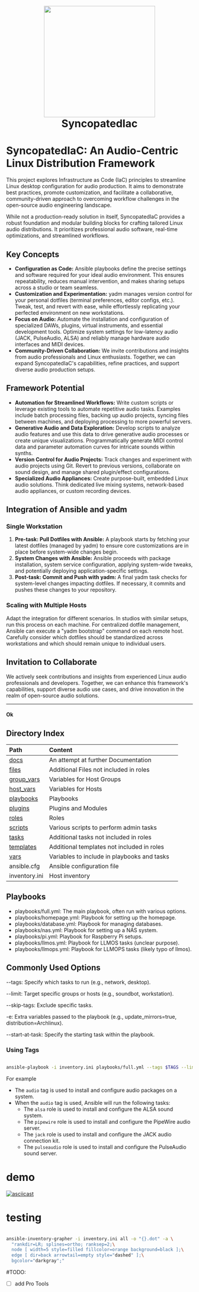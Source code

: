 <h1 align="center">
  <br>
  <img height="300" src="https://github.com/b08x/syncopatedIaC/blob/development/docs/images/pixelcrow03.png?raw=true"> <br>
    SyncopatedIac
<br>
</h1>

# SyncopatedIaC: An Audio-Centric Linux Distribution Framework

This project explores Infrastructure as Code (IaC) principles to streamline Linux desktop configuration for audio production.  It aims to demonstrate best practices, promote customization, and facilitate a collaborative, community-driven approach to overcoming workflow challenges in the open-source audio engineering landscape.

While not a production-ready solution in itself, SyncopatedIaC provides a robust foundation and modular building blocks for crafting tailored Linux audio distributions. It prioritizes professional audio software, real-time optimizations, and streamlined workflows.

## Key Concepts

- **Configuration as Code:** Ansible playbooks define the precise settings and software required for your ideal audio environment. This ensures repeatability, reduces manual intervention, and makes sharing setups across a studio or team seamless.
- **Customization and Experimentation:** yadm manages version control for your personal dotfiles (terminal preferences, editor configs, etc.). Tweak, test, and revert with ease, while effortlessly replicating your perfected environment on new workstations.
- **Focus on Audio:** Automate the installation and configuration of specialized DAWs, plugins, virtual instruments, and essential development tools. Optimize system settings for low-latency audio (JACK, PulseAudio, ALSA) and reliably manage hardware audio interfaces and MIDI devices.
- **Community-Driven Collaboration:** We invite contributions and insights from audio professionals and Linux enthusiasts. Together, we can expand SyncopatedIaC's capabilities, refine practices, and support diverse audio production setups.

## Framework Potential

- **Automation for Streamlined Workflows:** Write custom scripts or leverage existing tools to automate repetitive audio tasks. Examples include batch processing files, backing up audio projects, syncing files between machines, and deploying processing to more powerful servers.
- **Generative Audio and Data Exploration:** Develop scripts to analyze audio features and use this data to drive generative audio processes or create unique visualizations. Programmatically generate MIDI control data and parameter automation curves for intricate sounds within synths.
- **Version Control for Audio Projects:** Track changes and experiment with audio projects using Git. Revert to previous versions, collaborate on sound design, and manage shared plugin/effect configurations.
- **Specialized Audio Appliances:** Create purpose-built, embedded Linux audio solutions. Think dedicated live mixing systems, network-based audio appliances, or custom recording devices.

## Integration of Ansible and yadm

### Single Workstation

1. **Pre-task: Pull Dotfiles with Ansible:** A playbook starts by fetching your latest dotfiles (managed by yadm) to ensure core customizations are in place before system-wide changes begin.
2. **System Changes with Ansible:** Ansible proceeds with package installation, system service configuration, applying system-wide tweaks, and potentially deploying application-specific settings.
3. **Post-task: Commit and Push with yadm:** A final yadm task checks for system-level changes impacting dotfiles. If necessary, it commits and pushes these changes to your repository.

### Scaling with Multiple Hosts

Adapt the integration for different scenarios. In studios with similar setups, run this process on each machine. For centralized dotfile management, Ansible can execute a "yadm bootstrap" command on each remote host. Carefully consider which dotfiles should be standardized across workstations and which should remain unique to individual users.


## Invitation to Collaborate

We actively seek contributions and insights from experienced Linux audio professionals and developers.  Together, we can enhance this framework's capabilities, support diverse audio use cases, and drive innovation in the realm of open-source audio solutions.

---

#### Ok


## Directory Index

| Path                      | Content                                     |     |
| :------------------------ | :------------------------------------------ | --- |
| [docs](docs/)             | An attempt at further Documentation         |     |
| [files](files/)           | Additional Files not included in roles      |     |
| [group_vars](group_vars/) | Variables for Host Groups                   |     |
| [host_vars](host_vars/)   | Variables for Hosts                         |     |
| [playbooks](playbooks/)   | Playbooks                                   |     |
| [plugins](plugins/)       | Plugins and Modules                         |     |
| [roles](roles/)           | Roles                                       |     |
| [scripts](scripts/)        | Various scripts to perform admin tasks     |     |
| [tasks](tasks/)           | Additional tasks not included in roles      |     |
| [templates](templates/)   | Additional templates not included in roles  |     |
| [vars](vars/)             | Variables to include in playbooks and tasks |     |
| ansible.cfg               | Ansible configuration file                  |     |
| inventory.ini             | Host inventory                              |     |

## Playbooks

* playbooks/full.yml: The main playbook, often run with various options.
* playbooks/homepage.yml: Playbook for setting up the homepage.
* playbooks/database.yml: Playbook for managing databases.
* playbooks/nas.yml: Playbook for setting up a NAS system.
* playbooks/pi.yml: Playbook for Raspberry Pi setups.
* playbooks/llmos.yml: Playbook for LLMOS tasks (unclear purpose).
* playbooks/llmops.yml: Playbook for LLMOPS tasks (likely typo of llmos).

## Commonly Used Options

--tags: Specify which tasks to run (e.g., network, desktop).

--limit: Target specific groups or hosts (e.g., soundbot, workstation).

--skip-tags: Exclude specific tasks.

-e: Extra variables passed to the playbook (e.g., update_mirrors=true, distribution=Archlinux).

--start-at-task: Specify the starting task within the playbook.

### Using Tags

```bash

ansible-playbook -i inventory.ini playbooks/full.yml --tags $TAGS --limit $HOSTNAME

```

For example

* The `audio` tag is used to install and configure audio packages on a system.
* When the `audio` tag is used, Ansible will run the following tasks:
  - The `alsa` role is used to install and configure the ALSA sound system.
  - The `pipewire` role is used to install and configure the PipeWire audio server.
  - The `jack` role is used to install and configure the JACK audio connection kit.
  - The `pulseaudio` role is used to install and configure the PulseAudio sound server.


# demo

[![asciicast](https://asciinema.org/a/622463.svg)](https://asciinema.org/a/622463)

# testing

```bash

ansible-inventory-grapher -i inventory.ini all -o "{}.dot" -a \
  "rankdir=LR; splines=ortho; ranksep=2;\
  node [ width=5 style=filled fillcolor=orange background=black ];\
  edge [ dir=back arrowtail=empty style="dashed" ];\
  bgcolor="darkgray";"

```


#TODO:

- [ ] add Pro Tools
